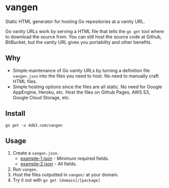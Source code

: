 # vangen

Static HTML generator for hosting Go repositories at a vanity URL.

Go vanity URLs work by serving a HTML file that tells the `go get` tool where to download the source from. You can still host the source code at Github, BitBucket, but the vanity URL gives you portability and other benefits.

## Why
* Simple maintenance of Go vanity URLs by turning a definition file `vangen.json` into the files you need to host. No need to manually craft HTML files.
* Simple hosting options since the files are all static. No need for Google AppEngine, Heroku, etc. Host the files on Github Pages, AWS S3, Google Cloud Storage, etc.

## Install

`go get -u 4d63.com/vangen`

## Usage

1. Create a `vangen.json`.
   * [example-1.json](example-1.json) - Minimum required fields.
   * [example-2.json](example-2.json) - All fields.
2. Run `vangen`.
3. Host the files outputted in `vangen/` at your domain.
4. Try it out with `go get [domain]/[package]`
